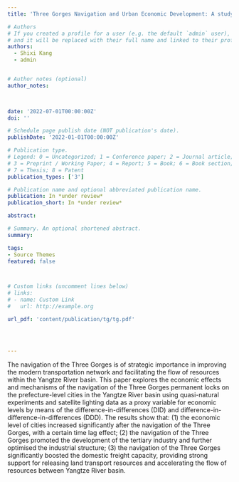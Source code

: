 ```yaml
---
title: 'Three Gorges Navigation and Urban Economic Development: A study based on DMSP/OLS satellite lighting data'

# Authors
# If you created a profile for a user (e.g. the default `admin` user), write the username (folder name) here
# and it will be replaced with their full name and linked to their profile.
authors:
  - Shixi Kang
  - admin


# Author notes (optional)
author_notes:
  


date: '2022-07-01T00:00:00Z'
doi: ''

# Schedule page publish date (NOT publication's date).
publishDate: '2022-01-01T00:00:00Z'

# Publication type.
# Legend: 0 = Uncategorized; 1 = Conference paper; 2 = Journal article;
# 3 = Preprint / Working Paper; 4 = Report; 5 = Book; 6 = Book section;
# 7 = Thesis; 8 = Patent
publication_types: ['3']

# Publication name and optional abbreviated publication name.
publication: In *under review*
publication_short: In *under review*

abstract: 

# Summary. An optional shortened abstract.
summary: 

tags:
- Source Themes
featured: false



# Custom links (uncomment lines below)
# links:
# - name: Custom Link
#   url: http://example.org

url_pdf: 'content/publication/tg/tg.pdf'




---
```


The navigation of the Three Gorges is of strategic importance in improving the modern transportation network and facilitating the flow of resources within the Yangtze River basin. This paper explores the economic effects and mechanisms of the navigation of the Three Gorges permanent locks on the prefecture-level cities in the Yangtze River basin using quasi-natural experiments and satellite lighting data as a proxy variable for economic levels by means of the difference-in-differences (DID) and difference-in-difference-in-differences (DDD). The results show that: (1) the economic level of cities increased significantly after the navigation of the Three Gorges, with a certain time lag effect; (2) the navigation of the Three Gorges promoted the development of the tertiary industry and further optimised the industrial structure; (3) the navigation of the Three Gorges significantly boosted the domestic freight capacity, providing strong support for releasing land transport resources and accelerating the flow of resources between Yangtze River basin.
